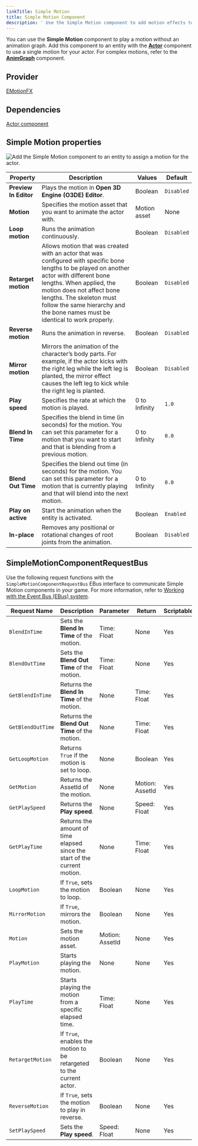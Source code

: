 ```yaml
---
linkTitle: Simple Motion
title: Simple Motion Component
description: ' Use the Simple Motion component to add motion effects to your actor in Open 3D Engine (O3DE). '
---
```


You can use the **Simple Motion** component to play a motion without an animation graph. Add this component to an entity with the **[Actor](/docs/user-guide/components/reference/animation/actor/)** component to use a single motion for your actor. For complex motions, refer to the **[AnimGraph](/docs/user-guide/components/reference/animation/animgraph/)** component.

## Provider

[EMotionFX](/docs/user-guide/gems/reference/animation/emotionfx)

## Dependencies

[Actor component](./actor)

## Simple Motion properties 

![Add the Simple Motion component to an entity to assign a motion for the actor.](/images/user-guide/components/reference/animation/simple-motion-component.png)

| Property | Description | Values | Default |
|-|-|-|-|
| **Preview In Editor** | Plays the motion in **Open 3D Engine (O3DE) Editor**. | Boolean | `Disabled` |
| **Motion** | 	Specifies the motion asset that you want to animate the actor with. | Motion asset | None |
| **Loop motion** | Runs the animation continuously. | Boolean | `Disabled` |
| **Retarget motion** | Allows motion that was created with an actor that was configured with specific bone lengths to be played on another actor with different bone lengths. When applied, the motion does not affect bone lengths. The skeleton must follow the same hierarchy and the bone names must be identical to work properly. | Boolean | `Disabled` |
| **Reverse motion** | Runs the animation in reverse. | Boolean | `Disabled` |
| **Mirror motion** | Mirrors the animation of the character’s body parts. For example, if the actor kicks with the right leg while the left leg is planted, the mirror effect causes the left leg to kick while the right leg is planted. | Boolean | `Disabled` |
| **Play speed** | Specifies the rate at which the motion is played. | 0 to Infinity | `1.0` |
| **Blend In Time** | Specifies the blend in time (in seconds) for the motion. You can set this parameter for a motion that you want to start and that is blending from a previous motion. | 0 to Infinity | `0.0` |
| **Blend Out Time** | Specifies the blend out time (in seconds) for the motion. You can set this parameter for a motion that is currently playing and that will blend into the next motion. | 0 to Infinity | `0.0` |
| **Play on active** | Start the animation when the entity is activated. | Boolean | `Enabled` |
| **In-place** | Removes any positional or rotational changes of root joints from the animation. | Boolean | `Disabled` |

## SimpleMotionComponentRequestBus ##

Use the following request functions with the `SimpleMotionComponentRequestBus` EBus interface to communicate Simple Motion components in your game. For more information, refer to [Working with the Event Bus (EBus) system](/docs/user-guide/engine/ebus/).

| Request Name | Description | Parameter | Return | Scriptable |
|-|-|-|-|-|
| `BlendInTime` | Sets the **Blend In Time** of the motion. | Time: Float | None | Yes |
| `BlendOutTime` | Sets the **Blend Out Time** of the motion. | Time: Float | None | Yes |
| `GetBlendInTime` | Returns the **Blend In Time** of the motion. | None | Time: Float | Yes |
| `GetBlendOutTime` | Returns the **Blend Out Time** of the motion. | None | Time: Float | Yes |
| `GetLoopMotion` | Returns `True` if the motion is set to loop. | None | Boolean | Yes |
| `GetMotion` | Returns the AssetId of the motion. | None | Motion: AssetId | Yes |
| `GetPlaySpeed` | Returns the **Play speed**. | None | Speed: Float | Yes |
| `GetPlayTime` | Returns the amount of time elapsed since the start of the current motion. | None | Time: Float | Yes |
| `LoopMotion` | If `True`, sets the motion to loop. | Boolean | None | Yes |
| `MirrorMotion` | If `True`, mirrors the motion. | Boolean | None | Yes |
| `Motion` | Sets the motion asset. | Motion: AssetId | None | Yes |
| `PlayMotion` | Starts playing the motion. | None | None | Yes |
| `PlayTime` | Starts playing the motion from a specific elapsed time. | Time: Float | None | Yes |
| `RetargetMotion` | If `True`, enables the motion to be retargeted to the current actor. | Boolean | None | Yes |
| `ReverseMotion` | If `True`, sets the motion to play in reverse. | Boolean | None | Yes |
| `SetPlaySpeed` | Sets the **Play speed**. | Speed: Float | None | Yes |

